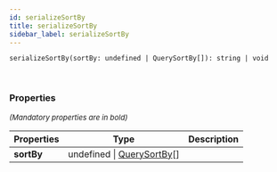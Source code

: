```yaml
---
id: serializeSortBy
title: serializeSortBy
sidebar_label: serializeSortBy
---
```


```tsx
serializeSortBy(sortBy: undefined | QuerySortBy[]): string | void
```
<br/>



### Properties

<font size="2"><i>(Mandatory properties are in bold)</i></font>

| Properties | Type | Description |
| --------- | ---- | ----------- |
| **sortBy** | undefined \| [QuerySortBy](/framework-api/types/QuerySortBy.md)[] |  |
